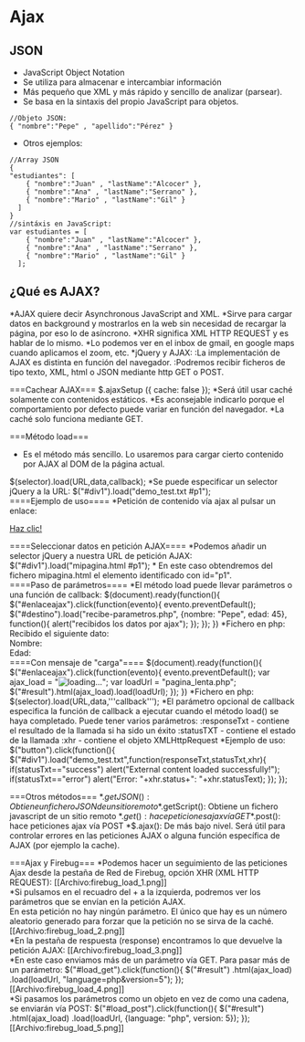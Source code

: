 # Ajax
## JSON
- JavaScript Object Notation
- Se utiliza para almacenar e intercambiar información
- Más pequeño que XML y más rápido y sencillo de analizar (parsear).
- Se basa en la sintaxis del propio JavaScript para objetos. 

```
//Objeto JSON:
{ "nombre":"Pepe" , "apellido":"Pérez" }
```


- Otros ejemplos:
```
//Array JSON
{
"estudiantes": [
    { "nombre":"Juan" , "lastName":"Alcocer" }, 
    { "nombre":"Ana" , "lastName":"Serrano" }, 
    { "nombre":"Mario" , "lastName":"Gil" }
  ]
}
//sintáxis en JavaScript:
var estudiantes = [
    { "nombre":"Juan" , "lastName":"Alcocer" }, 
    { "nombre":"Ana" , "lastName":"Serrano" }, 
    { "nombre":"Mario" , "lastName":"Gil" }
  ];
```

## ¿Qué es AJAX?
*AJAX quiere decir Asynchronous JavaScript and XML.
*Sirve para cargar datos en background y mostrarlos en la web sin necesidad de recargar la página, por eso lo de asíncrono.
*XHR significa XML HTTP REQUEST y es hablar de lo mismo. 
*Lo podemos ver en el inbox de gmail, en google maps cuando aplicamos el zoom, etc.
*jQuery y AJAX:
:La implementación de AJAX es distinta en función del navegador.
:Podremos recibir ficheros de tipo texto, XML, html o JSON mediante http GET o POST.
</div>

<div class="slide">
===Cachear AJAX===
<source lang="javascript">
$.ajaxSetup ({  
    cache: false  
});  
</source>
*Será útil usar caché solamente con contenidos estáticos.
*Es aconsejable indicarlo porque el comportamiento por defecto puede variar en función del navegador.
*La caché solo funciona mediante GET.
</div>

<div class="slide">

===Método load===
* Es el método más sencillo. Lo usaremos para cargar cierto contenido por AJAX al DOM de la página actual.
<source lang="javascript">
$(selector).load(URL,data,callback);
</source>
*Se puede especificar un selector jQuery a la URL:
<source lang="javascript">
$("#div1").load("demo_test.txt #p1");
</source>
</div>
<div class="slide">
====Ejemplo de uso====
*Petición de contenido vía ajax al pulsar un enlace:
<source lang="html4strict">
 <html>
<head>
   <title>Ajax Simple</title>
<script src="jquery-1.8.2.min.js" type="text/javascript"></script>   
<script>
$(document).ready(function(){
   $("#enlaceajax").click(function(evento){
      evento.preventDefault();
      $("#destino").load("contenido-ajax.html");
   });
})
</script>
</head>
<body>

<a href="#" id="enlaceajax">Haz clic!</a>
<br>
<div id="destino"></div>

</body>
</html>
</source>
</div>
<div class="slide">
====Seleccionar datos en petición AJAX====
*Podemos añadir un selector jQuery a nuestra URL de petición AJAX:
<source lang="javascript">
$("#div1").load("mipagina.html #p1");
</source>
* En este caso obtendremos del fichero mipagina.html el elemento identificado con id="p1".
</div>

<div class="slide">
====Paso de parámetros====
*El método load puede llevar parámetros o una función de callback:
<source lang="javascript">
$(document).ready(function(){
   $("#enlaceajax").click(function(evento){
      evento.preventDefault();
      $("#destino").load("recibe-parametros.php", {nombre: "Pepe", edad: 45}, function(){
         alert("recibidos los datos por ajax");
      });
   });
})
</source>
*Fichero en php:
<source lang="html4strict">
Recibido el siguiente dato:
<br/>
Nombre: <?php echo $_POST["nombre"];?>
<br/>
Edad: <?php echo $_POST["edad"];?>
</source>
</div>
<div class="slide">
====Con mensaje de "carga"====
<source lang="javascript">
$(document).ready(function(){
   $("#enlaceajax").click(function(evento){
      evento.preventDefault();
      var ajax_load = "<img src='img/load.gif' alt='loading...' />";  
      var loadUrl = "pagina_lenta.php";  
      $("#result").html(ajax_load).load(loadUrl);  
   });
})
</script>
</source>
*Fichero en php:
<source lang="html4strict">
<?php
sleep(3);
echo ("He tardado 3 segundos en ejecutar esta p&aactute;gina...");
?>
</source>
</div>
<div class="slide">
$(selector).load(URL,data,'''callback''');
*El parámetro opcional de callback especifica la función de callback a ejecutar cuando el método load() se haya completado. Puede tener varios parámetros:
:responseTxt - contiene el resultado de la llamada si ha sido un éxito
:statusTXT - contiene el estado de la llamada
:xhr - contiene el objeto XMLHttpRequest
*Ejemplo de uso:
<source lang="javascript">
$("button").click(function(){
  $("#div1").load("demo_test.txt",function(responseTxt,statusTxt,xhr){
    if(statusTxt=="success")
      alert("External content loaded successfully!");
    if(statusTxt=="error")
      alert("Error: "+xhr.status+": "+xhr.statusText);
  });
});
</source>
</div>
<div class="slide">

===Otros métodos===
*$.getJSON(): Obtiene un fichero JSON de un sitio remoto
*$.getScript(): Obtiene un fichero javascript de un sitio remoto
*$.get(): hace peticiones ajax vía GET 
*$.post(): hace peticiones ajax vía POST
*$.ajax(): De más bajo nivel. Será útil para controlar errores en las peticiones AJAX o alguna función específica de AJAX (por ejemplo la cache).
</div>

<div class="slide">
===Ajax y Firebug===
*Podemos hacer un seguimiento de las peticiones Ajax desde la pestaña de Red de Firebug, opción XHR (XML HTTP REQUEST):
[[Archivo:firebug_load_1.png]]
</div>

<div class="slide">
*Si pulsamos en el recuadro del + a la izquierda, podremos ver los parámetros que se envían en la petición AJAX. <br/>En esta petición no hay ningún parámetro. El único que hay es un número aleatorio generado para forzar que la petición no se sirva de la caché.
[[Archivo:firebug_load_2.png]]
</div>

<div class="slide">
*En la pestaña de respuesta (response) encontramos lo que devuelve la petición AJAX:
[[Archivo:firebug_load_3.png]]
</div>

<div class="slide">
*En este caso enviamos más de un parámetro vía GET. Para pasar más de un parámetro:
<source lang="javascript">
	$("#load_get").click(function(){
		$("#result")
			.html(ajax_load)
			.load(loadUrl, "language=php&version=5");
	});
</source>
[[Archivo:firebug_load_4.png]]
</div>

<div class="slide">
*Si pasamos los parámetros como un objeto en vez de como una cadena, se enviarán vía POST:
<source lang="javascript">
	$("#load_post").click(function(){
		$("#result")
			.html(ajax_load)
			.load(loadUrl, {language: "php", version: 5});
	});
</source>
[[Archivo:firebug_load_5.png]]
</div>
</div>



